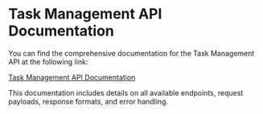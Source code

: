 # Task Management API Documentation

You can find the comprehensive documentation for the Task Management API at the following link:


[Task Management API Documentation](https://documenter.getpostman.com/view/22911710/2sA3rxruAb)

This documentation includes details on all available endpoints, request payloads, response formats, and error handling.
